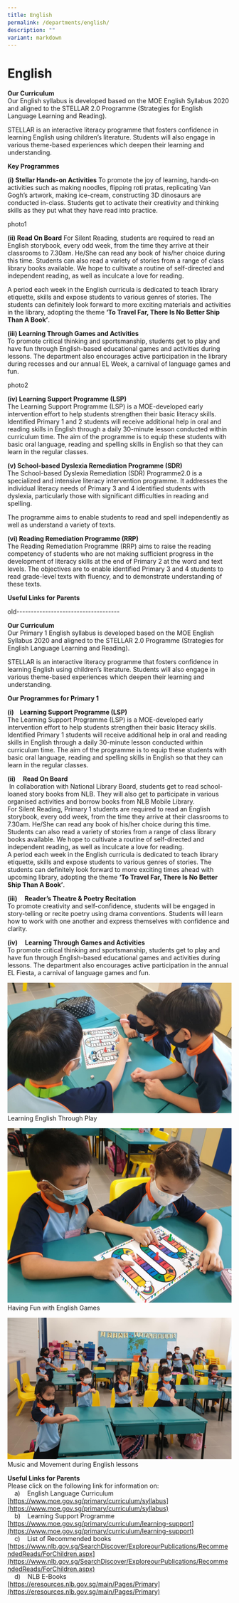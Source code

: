 ```yaml
---
title: English
permalink: /departments/english/
description: ""
variant: markdown
---
```

# **English**

**Our Curriculum**  
Our English syllabus is developed based on the MOE English Syllabus 2020 and aligned to the STELLAR 2.0 Programme (Strategies for English Language Learning and Reading). 

STELLAR is an interactive literacy programme that fosters confidence in learning English using children’s literature. Students will also engage in various theme-based experiences which deepen their learning and understanding.

**Key Programmes**

**(i) Stellar Hands-on Activities**
To promote the joy of learning, hands-on activities such as making noodles, flipping roti pratas, replicating Van Gogh’s artwork, making ice-cream, constructing 3D dinosaurs are conducted in-class. Students get to activate their creativity and thinking skills as they put what they have read into practice.  

photo1

**(ii) Read On Board**
For Silent Reading, students are required to read an English storybook, every odd week, from the time they arrive at their classrooms to 7.30am. He/She can read any book of his/her choice during this time. Students can also read a variety of stories from a range of class library books available. We hope to cultivate a routine of self-directed and independent reading, as well as inculcate a love for reading.

A period each week in the English curricula is dedicated to teach library etiquette, skills and expose students to various genres of stories. The students can definitely look forward to more exciting materials and activities in the library, adopting the theme **‘To Travel Far, There Is No Better Ship Than A Book’**.

**(iii) Learning Through Games and Activities**  
To promote critical thinking and sportsmanship, students get to play and have fun through English-based educational games and activities during lessons. The department also encourages active participation in the library during recesses and our annual EL Week, a carnival of language games and fun.

photo2

**(iv) Learning Support Programme (LSP)**  
The Learning Support Programme (LSP) is a MOE-developed early intervention effort to help students strengthen their basic literacy skills. Identified Primary 1 and 2 students will receive additional help in oral and reading skills in English through a daily 30-minute lesson conducted within curriculum time. The aim of the programme is to equip these students with basic oral language, reading and spelling skills in English so that they can learn in the regular classes.

**(v) School-based Dyslexia Remediation Programme (SDR)**  
The School-based Dyslexia Remediation (SDR) Programme2.0 is a specialized and intensive literacy intervention programme. It addresses the individual literacy needs of Primary 3 and 4 identified students with dyslexia, particularly those with significant difficulties in reading and spelling. 

The programme aims to enable students to read and spell independently as well as understand a variety of texts.

**(vi) Reading Remediation Programme (RRP)**  
The Reading Remediation Programme (RRP) aims to raise the reading competency of students who are not making sufficient progress in the development of literacy skills at the end of Primary 2 at the word and text levels. The objectives are to enable identified Primary 3 and 4 students to read grade-level texts with fluency, and to demonstrate understanding of these texts. 

**Useful Links for Parents** 








old------------------------------------

**Our Curriculum**  
Our Primary 1 English syllabus is developed based on the MOE English Syllabus 2020 and aligned to the STELLAR 2.0 Programme (Strategies for English Language Learning and Reading).  
  
STELLAR is an interactive literacy programme that fosters confidence in learning English using children’s literature. Students will also engage in various theme-based experiences which deepen their learning and understanding.

**Our Programmes for Primary 1**  

**(i)    Learning Support Programme (LSP)**  
The Learning Support Programme (LSP) is a MOE-developed early intervention effort to help students strengthen their basic literacy skills. Identified Primary 1 students will receive additional help in oral and reading skills in English through a daily 30-minute lesson conducted within curriculum time. The aim of the programme is to equip these students with basic oral language, reading and spelling skills in English so that they can learn in the regular classes.  
  
**(ii)     Read On Board**  
 In collaboration with National Library Board, students get to read school-loaned story books from NLB. They will also get to participate in various organised activities and borrow books from NLB Mobile Library.  
For Silent Reading, Primary 1 students are required to read an English storybook, every odd week, from the time they arrive at their classrooms to 7.30am. He/She can read any book of his/her choice during this time. Students can also read a variety of stories from a range of class library books available. We hope to cultivate a routine of self-directed and independent reading, as well as inculcate a love for reading.  
A period each week in the English curricula is dedicated to teach library etiquette, skills and expose students to various genres of stories. The students can definitely look forward to more exciting times ahead with upcoming library, adopting the theme **‘To Travel Far, There Is No Better Ship Than A Book’**.  
  

**(iii)     Reader’s Theatre & Poetry Recitation**  
To promote creativity and self-confidence, students will be engaged in story-telling or recite poetry using drama conventions. Students will learn how to work with one another and express themselves with confidence and clarity.  
  
**(iv)     Learning Through Games and Activities**  
To promote critical thinking and sportsmanship, students get to play and have fun through English-based educational games and activities during lessons. The department also encourages active participation in the annual EL Fiesta, a carnival of language games and fun.

![](/images/01-Learning%20Eng%20Thru%20Play.jpeg)
Learning English Through Play

![](/images/02-Having%20fun%20w%20Eng%20Games.jpeg)
Having Fun with English Games

![](/images/03-Music%20n%20Movement%20in%20Eng.jpeg)
Music and Movement during English lessons

**Useful Links for Parents**  
Please click on the following link for information on:   
    a)    English Language Curriculum  
[https://www.moe.gov.sg/primary/curriculum/syllabus](https://www.moe.gov.sg/primary/curriculum/syllabus)  
    b)    Learning Support Programme  
[https://www.moe.gov.sg/primary/curriculum/learning-support](https://www.moe.gov.sg/primary/curriculum/learning-support)  
    c)    List of Recommended books  
[https://www.nlb.gov.sg/SearchDiscover/ExploreourPublications/RecommendedReads/ForChildren.aspx](https://www.nlb.gov.sg/SearchDiscover/ExploreourPublications/RecommendedReads/ForChildren.aspx)  
    d)    NLB E-Books  
[https://eresources.nlb.gov.sg/main/Pages/Primary](https://eresources.nlb.gov.sg/main/Pages/Primary)